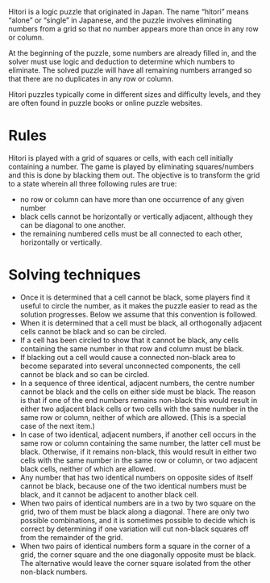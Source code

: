 Hitori is a logic puzzle that originated in Japan. The name “hitori” means “alone” or “single” in Japanese, and the puzzle involves eliminating numbers from a grid so that no number appears more than once in any row or column.

At the beginning of the puzzle, some numbers are already filled in, and the solver must use logic and deduction to determine which numbers to eliminate. The solved puzzle will have all remaining numbers arranged so that there are no duplicates in any row or column.

Hitori puzzles typically come in different sizes and difficulty levels, and they are often found in puzzle books or online puzzle websites.

# Rules #
Hitori is played with a grid of squares or cells, with each cell initially containing a number. The game is played by eliminating squares/numbers and this is done by blacking them out. The objective is to transform the grid to a state wherein all three following rules are true:

* no row or column can have more than one occurrence of any given number
* black cells cannot be horizontally or vertically adjacent, although they can be diagonal to one another.
* the remaining numbered cells must be all connected to each other, horizontally or vertically.

# Solving techniques #
* Once it is determined that a cell cannot be black, some players find it useful to circle the number, as it makes the puzzle easier to read as the solution progresses. Below we assume that this convention is followed.
* When it is determined that a cell must be black, all orthogonally adjacent cells cannot be black and so can be circled.
* If a cell has been circled to show that it cannot be black, any cells containing the same number in that row and column must be black.
* If blacking out a cell would cause a connected non-black area to become separated into several unconnected components, the cell cannot be black and so can be circled.
* In a sequence of three identical, adjacent numbers, the centre number cannot be black and the cells on either side must be black. The reason is that if one of the end numbers remains non-black this would result in either two adjacent black cells or two cells with the same number in the same row or column, neither of which are allowed. (This is a special case of the next item.)
* In case of two identical, adjacent numbers, if another cell occurs in the same row or column containing the same number, the latter cell must be black. Otherwise, if it remains non-black, this would result in either two cells with the same number in the same row or column, or two adjacent black cells, neither of which are allowed.
* Any number that has two identical numbers on opposite sides of itself cannot be black, because one of the two identical numbers must be black, and it cannot be adjacent to another black cell.
* When two pairs of identical numbers are in a two by two square on the grid, two of them must be black along a diagonal. There are only two possible combinations, and it is sometimes possible to decide which is correct by determining if one variation will cut non-black squares off from the remainder of the grid.
* When two pairs of identical numbers form a square in the corner of a grid, the corner square and the one diagonally opposite must be black. The alternative would leave the corner square isolated from the other non-black numbers.
